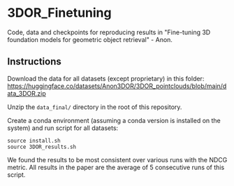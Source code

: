 # 3DOR_Finetuning
Code, data and checkpoints for reproducing results in "Fine-tuning 3D foundation models for geometric object retrieval" - Anon.

## Instructions

Download the data for all datasets (except proprietary) in this folder: https://huggingface.co/datasets/Anon3DOR/3DOR_pointclouds/blob/main/data_3DOR.zip

Unzip the `data_final/` directory in the root of this repository.

Create a conda environment (assuming a conda version is installed on the system) and run script for all datasets:
```
source install.sh
source 3DOR_results.sh
```

We found the results to be most consistent over various runs with the NDCG metric.
All results in the paper are the average of 5 consecutive runs of this script.



